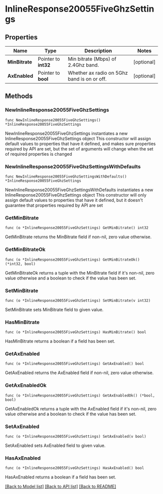 # InlineResponse20055FiveGhzSettings

## Properties

Name | Type | Description | Notes
------------ | ------------- | ------------- | -------------
**MinBitrate** | Pointer to **int32** | Min bitrate (Mbps) of 2.4Ghz band. | [optional] 
**AxEnabled** | Pointer to **bool** | Whether ax radio on 5Ghz band is on or off. | [optional] 

## Methods

### NewInlineResponse20055FiveGhzSettings

`func NewInlineResponse20055FiveGhzSettings() *InlineResponse20055FiveGhzSettings`

NewInlineResponse20055FiveGhzSettings instantiates a new InlineResponse20055FiveGhzSettings object
This constructor will assign default values to properties that have it defined,
and makes sure properties required by API are set, but the set of arguments
will change when the set of required properties is changed

### NewInlineResponse20055FiveGhzSettingsWithDefaults

`func NewInlineResponse20055FiveGhzSettingsWithDefaults() *InlineResponse20055FiveGhzSettings`

NewInlineResponse20055FiveGhzSettingsWithDefaults instantiates a new InlineResponse20055FiveGhzSettings object
This constructor will only assign default values to properties that have it defined,
but it doesn't guarantee that properties required by API are set

### GetMinBitrate

`func (o *InlineResponse20055FiveGhzSettings) GetMinBitrate() int32`

GetMinBitrate returns the MinBitrate field if non-nil, zero value otherwise.

### GetMinBitrateOk

`func (o *InlineResponse20055FiveGhzSettings) GetMinBitrateOk() (*int32, bool)`

GetMinBitrateOk returns a tuple with the MinBitrate field if it's non-nil, zero value otherwise
and a boolean to check if the value has been set.

### SetMinBitrate

`func (o *InlineResponse20055FiveGhzSettings) SetMinBitrate(v int32)`

SetMinBitrate sets MinBitrate field to given value.

### HasMinBitrate

`func (o *InlineResponse20055FiveGhzSettings) HasMinBitrate() bool`

HasMinBitrate returns a boolean if a field has been set.

### GetAxEnabled

`func (o *InlineResponse20055FiveGhzSettings) GetAxEnabled() bool`

GetAxEnabled returns the AxEnabled field if non-nil, zero value otherwise.

### GetAxEnabledOk

`func (o *InlineResponse20055FiveGhzSettings) GetAxEnabledOk() (*bool, bool)`

GetAxEnabledOk returns a tuple with the AxEnabled field if it's non-nil, zero value otherwise
and a boolean to check if the value has been set.

### SetAxEnabled

`func (o *InlineResponse20055FiveGhzSettings) SetAxEnabled(v bool)`

SetAxEnabled sets AxEnabled field to given value.

### HasAxEnabled

`func (o *InlineResponse20055FiveGhzSettings) HasAxEnabled() bool`

HasAxEnabled returns a boolean if a field has been set.


[[Back to Model list]](../README.md#documentation-for-models) [[Back to API list]](../README.md#documentation-for-api-endpoints) [[Back to README]](../README.md)


